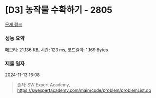 # [D3] 농작물 수확하기 - 2805 

[문제 링크](https://swexpertacademy.com/main/code/problem/problemDetail.do?contestProbId=AV7GLXqKAWYDFAXB) 

### 성능 요약

메모리: 21,136 KB, 시간: 123 ms, 코드길이: 1,169 Bytes

### 제출 일자

2024-11-13 16:08



> 출처: SW Expert Academy, https://swexpertacademy.com/main/code/problem/problemList.do